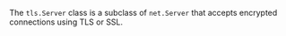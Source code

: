 <!-- YAML
added: v0.3.2
-->

The `tls.Server` class is a subclass of `net.Server` that accepts encrypted
connections using TLS or SSL.

